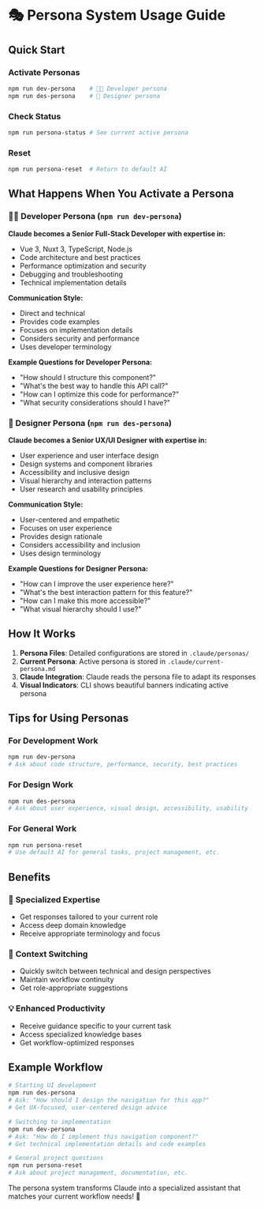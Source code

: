 # 🎭 Persona System Usage Guide

## Quick Start

### Activate Personas
```bash
npm run dev-persona    # 👨‍💻 Developer persona
npm run des-persona    # 🎨 Designer persona
```

### Check Status
```bash
npm run persona-status # See current active persona
```

### Reset
```bash
npm run persona-reset  # Return to default AI
```

## What Happens When You Activate a Persona

### 👨‍💻 Developer Persona (`npm run dev-persona`)
**Claude becomes a Senior Full-Stack Developer with expertise in:**
- Vue 3, Nuxt 3, TypeScript, Node.js
- Code architecture and best practices
- Performance optimization and security
- Debugging and troubleshooting
- Technical implementation details

**Communication Style:**
- Direct and technical
- Provides code examples
- Focuses on implementation details
- Considers security and performance
- Uses developer terminology

**Example Questions for Developer Persona:**
- "How should I structure this component?"
- "What's the best way to handle this API call?"
- "How can I optimize this code for performance?"
- "What security considerations should I have?"

### 🎨 Designer Persona (`npm run des-persona`)
**Claude becomes a Senior UX/UI Designer with expertise in:**
- User experience and user interface design
- Design systems and component libraries
- Accessibility and inclusive design
- Visual hierarchy and interaction patterns
- User research and usability principles

**Communication Style:**
- User-centered and empathetic
- Focuses on user experience
- Provides design rationale
- Considers accessibility and inclusion
- Uses design terminology

**Example Questions for Designer Persona:**
- "How can I improve the user experience here?"
- "What's the best interaction pattern for this feature?"
- "How can I make this more accessible?"
- "What visual hierarchy should I use?"

## How It Works

1. **Persona Files**: Detailed configurations are stored in `.claude/personas/`
2. **Current Persona**: Active persona is stored in `.claude/current-persona.md`
3. **Claude Integration**: Claude reads the persona file to adapt its responses
4. **Visual Indicators**: CLI shows beautiful banners indicating active persona

## Tips for Using Personas

### For Development Work
```bash
npm run dev-persona
# Ask about code structure, performance, security, best practices
```

### For Design Work
```bash
npm run des-persona
# Ask about user experience, visual design, accessibility, usability
```

### For General Work
```bash
npm run persona-reset
# Use default AI for general tasks, project management, etc.
```

## Benefits

### 🎯 **Specialized Expertise**
- Get responses tailored to your current role
- Access deep domain knowledge
- Receive appropriate terminology and focus

### 🔄 **Context Switching**
- Quickly switch between technical and design perspectives
- Maintain workflow continuity
- Get role-appropriate suggestions

### 💡 **Enhanced Productivity**
- Receive guidance specific to your current task
- Access specialized knowledge bases
- Get workflow-optimized responses

## Example Workflow

```bash
# Starting UI development
npm run des-persona
# Ask: "How should I design the navigation for this app?"
# Get UX-focused, user-centered design advice

# Switching to implementation
npm run dev-persona  
# Ask: "How do I implement this navigation component?"
# Get technical implementation details and code examples

# General project questions
npm run persona-reset
# Ask about project management, documentation, etc.
```

The persona system transforms Claude into a specialized assistant that matches your current workflow needs! 🚀
